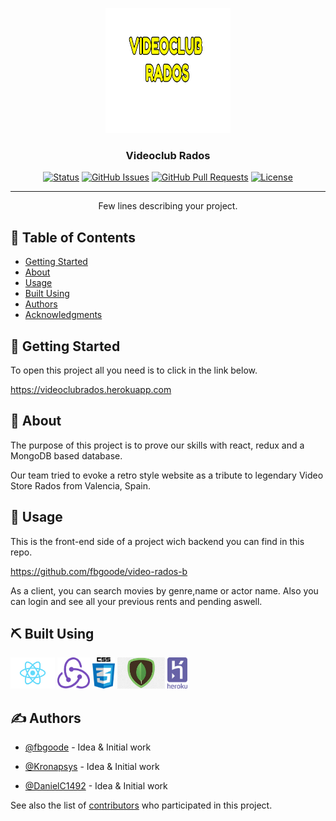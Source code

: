 <p align="center">
  <a href="" rel="noopener">
 <img width=200px height=200px src="./src/img/logo.png" alt="Project logo"></a>
</p>

<h3 align="center">Videoclub Rados</h3>

<div align="center">

[![Status](https://img.shields.io/badge/status-active-success.svg)]()
[![GitHub Issues](https://img.shields.io/github/issues/DanielC1492/Video-Rados.svg)](https://github.com/DanielC1492/Video-Rados/issues)
[![GitHub Pull Requests](https://img.shields.io/github/issues-pr/DanielC1492/Video-Rados.svg)](https://github.com/DanielC1492/Video-Rados/pulls)
[![License](https://img.shields.io/badge/license-MIT-blue.svg)](/LICENSE)

</div>

---

<p align="center"> Few lines describing your project.
    <br> 
</p>

## 📝 Table of Contents

- [Getting Started](#getting_started)
- [About](#about)
- [Usage](#usage)
- [Built Using](#built_using)
- [Authors](#authors)
- [Acknowledgments](#acknowledgement)

## 🏁 Getting Started <a name = "getting_started"></a>

To open this project all you need is to click in the link below.


https://videoclubrados.herokuapp.com


## 🧐 About <a name = "about"></a>

The purpose of this project is to prove our skills with react, redux and a MongoDB based database.

Our team tried to evoke a retro style website as a tribute to legendary Video Store Rados from Valencia, Spain.


## 🎈 Usage <a name="usage"></a>

This is the front-end side of a project wich backend you can find in this repo.

https://github.com/fbgoode/video-rados-b

As a client, you can search movies by genre,name or actor name. Also you can login and see all your previous rents and pending aswell.


## ⛏️ Built Using <a name = "built_using"></a>

 <img src="./src/img/react.png"
     height= "50px" />
<img src="./src/img/redux.png"
     height= "50px" />
<img src="./src/img/css.png"
     height= "50px" />
<img src="./src/img/mongodb.jpg"
     height= "50px" />
<img src="./src/img/heroku-logo.png"
     height= "50px" />


## ✍️ Authors <a name = "authors"></a>

- [@fbgoode](https://github.com/fbgoode) - Idea & Initial work

- [@Kronapsys](https://github.com/Kronapsys) - Idea & Initial work

- [@DanielC1492](https://github.com/DanielC1492) - Idea & Initial work



See also the list of [contributors](https://github.com/FullStackDeveloperValenciaGeeksHubs0121) who participated in this project.

